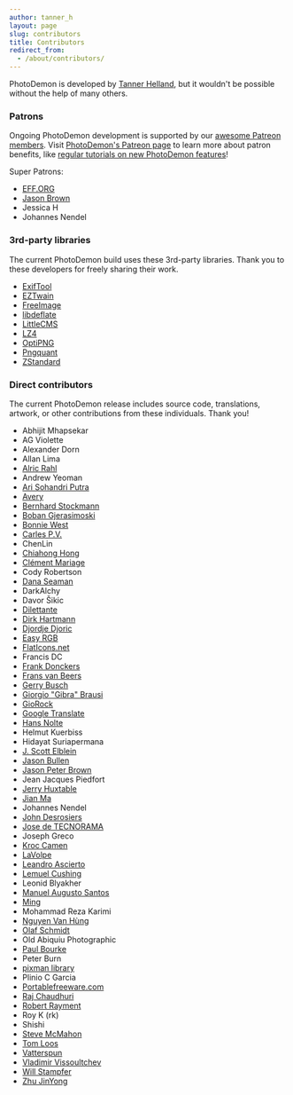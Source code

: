 ```yaml
---
author: tanner_h
layout: page
slug: contributors
title: Contributors
redirect_from:
  - /about/contributors/
---
```


PhotoDemon is developed by [Tanner Helland](https://github.com/tannerhelland), but it wouldn't be possible without the help of many others.

### Patrons

Ongoing PhotoDemon development is supported by our [awesome Patreon members](https://www.patreon.com/photodemon/overview).  Visit [PhotoDemon's Patreon page](https://www.patreon.com/photodemon/overview) to learn more about patron benefits, like [regular tutorials on new PhotoDemon features](https://www.patreon.com/photodemon/posts)!

Super Patrons:

* [EFF.ORG](https://www.eff.org/)
* [Jason Brown](https://statslog.com/)
* Jessica H
* Johannes Nendel

### 3rd-party libraries

The current PhotoDemon build uses these 3rd-party libraries.  Thank you to these developers for freely sharing their work.  

* [ExifTool](https://exiftool.org/)
* [EZTwain](http://eztwain.com/eztwain1.htm)
* [FreeImage](http://freeimage.sourceforge.net/)
* [libdeflate](https://github.com/ebiggers/libdeflate)
* [LittleCMS](http://www.littlecms.com)
* [LZ4](https://lz4.github.io/lz4/)
* [OptiPNG](http://optipng.sourceforge.net/)
* [Pngquant](https://pngquant.org/)
* [ZStandard](https://github.com/facebook/zstd)

### Direct contributors

The current PhotoDemon release includes source code, translations, artwork, or other contributions from these individuals.  Thank you!

* Abhijit Mhapsekar
* AG Violette
* Alexander Dorn
* Allan Lima
* [Alric Rahl](https://t.me/Alricrahl)
* Andrew Yeoman
* [Ari Sohandri Putra](http://arisohandrip.indonesiaz.com/)
* [Avery](http://www.planet-source-code.com/vb/scripts/ShowCode.asp?txtCodeId=37541&lngWId=1)
* [Bernhard Stockmann](http://www.gimpusers.com/tutorials/colorful-light-particle-stream-splash-screen-gimp.html)
* [Boban Gjerasimoski](https://www.behance.net/Boban_Gjerasimoski)
* [Bonnie West](http://www.planet-source-code.com/vb/scripts/ShowCode.asp?txtCodeId=74264&lngWId=1)
* [Carles P.V.](http://www.planetsourcecode.com/vb/scripts/ShowCode.asp?txtCodeId=42376&lngWId=1)
* ChenLin
* [Chiahong Hong](https://github.com/ChiahongHong)
* [Clément Mariage](https://www.medexprim.com/)
* Cody Robertson
* [Dana Seaman](http://www.cyberactivex.com/)
* DarkAlchy
* Davor Šikic
* [Dilettante](http://www.vbforums.com/showthread.php?660014-VB6-ShellPipe-quot-Shell-with-I-O-Redirection-quot-control)
* [Dirk Hartmann](http://www.taichi-zentrum-heidelberg.de)
* [Djordje Djoric](https://www.odesk.com/o/profiles/users/_~0181c1599705edab79/)
* [Easy RGB](http://www.easyrgb.com/)
* [FlatIcons.net](http://flaticons.net/)
* Francis DC
* [Frank Donckers](http://www.planetsourcecode.com/vb/scripts/BrowseCategoryOrSearchResults.asp?lngWId=1&blnAuthorSearch=TRUE&lngAuthorId=2213335741)
* [Frans van Beers](https://plus.google.com/+FransvanBeers/)
* [Gerry Busch](http://gbusch.altervista.org/)
* [Giorgio "Gibra" Brausi](http://nuke.vbcorner.net)
* [GioRock](http://www.planet-source-code.com/vb/scripts/BrowseCategoryOrSearchResults.asp?lngWId=1&blnAuthorSearch=TRUE&lngAuthorId=77440558266)
* [Google Translate](http://translate.google.com)
* [Hans Nolte](https://github.com/hansnolte)
* Helmut Kuerbiss
* Hidayat Suriapermana
* [J. Scott Elblein](https://geekdrop.com)
* [Jason Bullen](http://www.planetsourcecode.com/vb/scripts/ShowCode.asp?txtCodeId=11488&lngWId=1)
* [Jason Peter Brown](https://github.com/jpbro)
* Jean Jacques Piedfort
* [Jerry Huxtable](http://www.jhlabs.com/ip/filters/index.html)
* [Jian Ma](https://www.cnblogs.com/stronghorse/)
* Johannes Nendel
* [John Desrosiers](https://johndesrosiers.com)
* [Jose de TECNORAMA](https://www.tecnorama.es/)
* Joseph Greco
* [Kroc Camen](http://camendesign.com)
* [LaVolpe](http://www.vbforums.com/showthread.php?t=606736)
* [Leandro Ascierto](http://leandroascierto.com/blog/clsmenuimage/)
* [Lemuel Cushing](https://github.com/LemuelCushing)
* Leonid Blyakher
* [Manuel Augusto Santos](http://www.planetsourcecode.com/vb/scripts/ShowCode.asp?txtCodeId=26303&lngWId=1)
* [Ming](http://ufoym.com/)
* Mohammad Reza Karimi
* [Nguyen Van Hùng](https://github.com/vhreal1302)
* [Olaf Schmidt](http://www.vbrichclient.com)
* Old Abiquiu Photographic
* [Paul Bourke](http://paulbourke.net/miscellaneous/)
* Peter Burn
* [pixman library](http://pixman.org/)
* Plinio C Garcia
* [Portablefreeware.com](http://www.portablefreeware.com/forums/viewtopic.php?t=21652)
* [Raj Chaudhuri](https://github.com/rajch)
* [Robert Rayment](http://rrprogs.com/)
* Roy K (rk)
* Shishi
* [Steve McMahon](http://www.vbaccelerator.com/home/VB/index.asp)
* [Tom Loos](http://www.designedbyinstinct.com)
* [Vatterspun](https://github.com/vatterspun)
* [Vladimir Vissoultchev](https://github.com/wqweto)
* [Will Stampfer](https://github.com/epmatsw)
* [Zhu JinYong](http://www.planetsourcecode.com/vb/authors/ShowBio.asp?lngAuthorId=55292624&lngWId=1)
